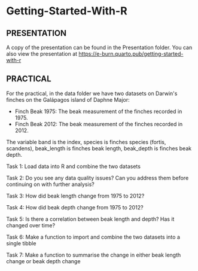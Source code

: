 # Getting-Started-With-R

## PRESENTATION
A copy of the presentation can be found in the Presentation folder. You can also view the presentation at https://e-burn.quarto.pub/getting-started-with-r


## PRACTICAL

For the practical, in the data folder we have two datasets on Darwin's finches on the Galápagos island of Daphne Major:  
- Finch Beak 1975: The beak measurement of the finches recorded in 1975.
- Finch Beak 2012: The beak measurement of the finches recorded in 2012.

The variable band is the index, species is finches species (fortis, scandens), beak_length is finches beak length, beak_depth is finches beak depth.

Task 1: Load data into R and combine the two datasets

Task 2: Do you see any data quality issues? Can you address them before continuing on with further analysis?

Task 3: How did beak length change from 1975 to 2012?

Task 4: How did beak depth change from 1975 to 2012?

Task 5: Is there a correlation between beak length and depth? Has it changed over time?

Task 6: Make a function to import and combine the two datasets into a single tibble

Task 7: Make a function to summarise the change in either beak length change or beak depth change
